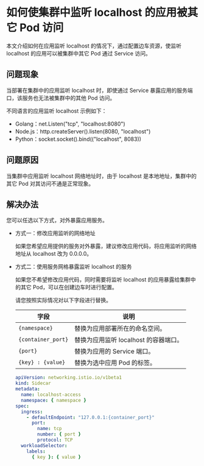 # 如何使集群中监听 localhost 的应用被其它 Pod 访问

本文介绍如何在应用监听 localhost 的情况下，通过配置边车资源，使监听 localhost 的应用可以被集群中其它 Pod 通过 Service 访问。

## 问题现象

当部署在集群中的应用监听 localhost 时，即使通过 Service 暴露应用的服务端口，该服务也无法被集群中的其他 Pod 访问。

不同语言的应用监听 localhost 示例如下：

- Golang：net.Listen("tcp", "localhost:8080")
- Node.js：http.createServer().listen(8080, "localhost")
- Python：socket.socket().bind(("localhost", 8083))

## 问题原因

当集群中应用监听 localhost 网络地址时，由于 localhost 是本地地址，集群中的其它 Pod 对其访问不通是正常现象。

## 解决办法

您可以任选以下方式，对外暴露应用服务。

- 方式一：修改应用监听的网络地址

    如果您希望应用提供的服务对外暴露，建议修改应用代码，将应用监听的网络地址从 localhost 改为 0.0.0.0。

- 方式二：使用服务网格暴露监听 localhost 的服务

    如果您不希望修改应用代码，同时需要将监听 localhost 的应用暴露给集群中的其它 Pod，可以在创建边车时进行配置。

    请您按照实际情况对以下字段进行替换。

     | **字段**           | **说明**                              |
     | ------------------ | ------------------------------------- |
     | `{namespace}`      | 替换为应用部署所在的命名空间。        |
     | `{container_port}` | 替换为应用监听 localhost 的容器端口。 |
     | `{port}`           | 替换为应用的 Service 端口。           |
     | `{key} : {value}`  | 替换为选中应用 Pod 的标签。           |

     ```yaml
     apiVersion: networking.istio.io/v1beta1
     kind: Sidecar
     metadata:
       name: localhost-access
       namespace: { namespace }
     spec:
       ingress:
         - defaultEndpoint: "127.0.0.1:{container_port}"
           port:
             name: tcp
             number: { port }
             protocol: TCP
       workloadSelector:
         labels:
           { key }: { value }
     ```
